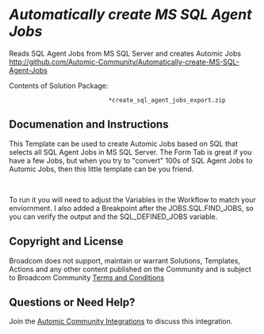 *Automatically create MS SQL Agent Jobs*
=============


Reads SQL Agent Jobs from MS SQL Server and creates Automic Jobs
http://github.com/Automic-Community/Automatically-create-MS-SQL-Agent-Jobs

<!-- List of attached files -->
Contents of Solution Package:

						
								*create_sql_agent_jobs_export.zip
								
						


Documenation and Instructions
---

<p>This Template can be used to create Automic Jobs based on SQL that selects all SQL Agent Jobs in MS SQL Server. The Form Tab is great if you have a few Jobs, but when you try to "convert" 100s of SQL Agent Jobs to Automic Jobs, then this little template can be you friend.</p>
<p>&nbsp;</p>
<p>To run it you will need to adjust the Variables in the Workflow to match your enviornment. I also added a Breakpoint after the&nbsp;JOBS.SQL.FIND_JOBS, so you can verify the output and the SQL_DEFINED_JOBS variable.&nbsp;</p>

Copyright and License
---

Broadcom does not support, maintain or warrant Solutions, Templates, Actions and any other content published on the Community and is subject to Broadcom Community [Terms and Conditions](https://community.broadcom.com/termsandconditions)


Questions or Need Help? 
---
Join the [Automic Community Integrations](https://community.broadcom.com/communities/community-home?CommunityKey=83e49dd4-b93e-464a-a343-2bb1e51c13ec) to discuss this integration.
